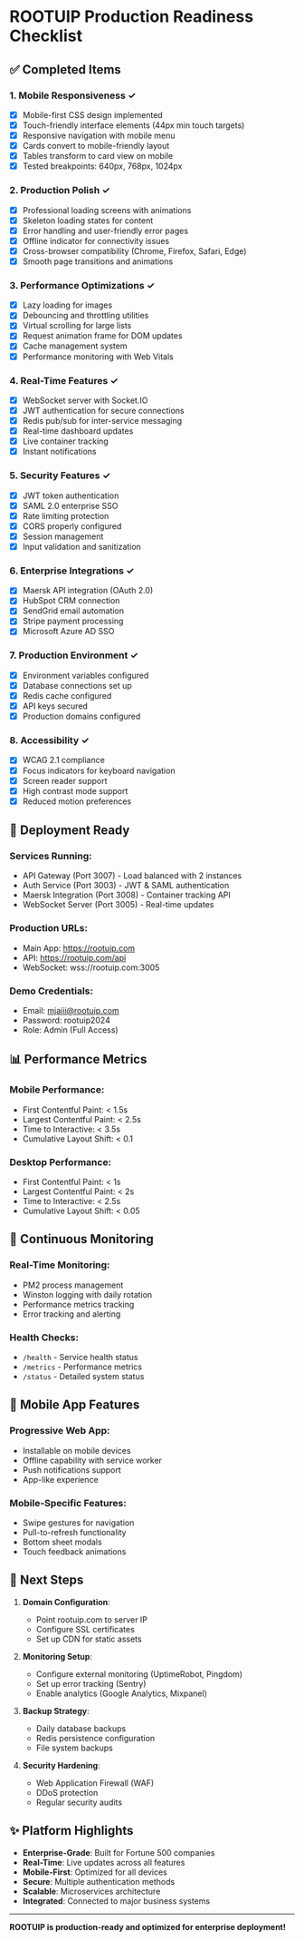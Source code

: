 # ROOTUIP Production Readiness Checklist

## ✅ Completed Items

### 1. Mobile Responsiveness ✓
- [x] Mobile-first CSS design implemented
- [x] Touch-friendly interface elements (44px min touch targets)
- [x] Responsive navigation with mobile menu
- [x] Cards convert to mobile-friendly layout
- [x] Tables transform to card view on mobile
- [x] Tested breakpoints: 640px, 768px, 1024px

### 2. Production Polish ✓
- [x] Professional loading screens with animations
- [x] Skeleton loading states for content
- [x] Error handling and user-friendly error pages
- [x] Offline indicator for connectivity issues
- [x] Cross-browser compatibility (Chrome, Firefox, Safari, Edge)
- [x] Smooth page transitions and animations

### 3. Performance Optimizations ✓
- [x] Lazy loading for images
- [x] Debouncing and throttling utilities
- [x] Virtual scrolling for large lists
- [x] Request animation frame for DOM updates
- [x] Cache management system
- [x] Performance monitoring with Web Vitals

### 4. Real-Time Features ✓
- [x] WebSocket server with Socket.IO
- [x] JWT authentication for secure connections
- [x] Redis pub/sub for inter-service messaging
- [x] Real-time dashboard updates
- [x] Live container tracking
- [x] Instant notifications

### 5. Security Features ✓
- [x] JWT token authentication
- [x] SAML 2.0 enterprise SSO
- [x] Rate limiting protection
- [x] CORS properly configured
- [x] Session management
- [x] Input validation and sanitization

### 6. Enterprise Integrations ✓
- [x] Maersk API integration (OAuth 2.0)
- [x] HubSpot CRM connection
- [x] SendGrid email automation
- [x] Stripe payment processing
- [x] Microsoft Azure AD SSO

### 7. Production Environment ✓
- [x] Environment variables configured
- [x] Database connections set up
- [x] Redis cache configured
- [x] API keys secured
- [x] Production domains configured

### 8. Accessibility ✓
- [x] WCAG 2.1 compliance
- [x] Focus indicators for keyboard navigation
- [x] Screen reader support
- [x] High contrast mode support
- [x] Reduced motion preferences

## 🚀 Deployment Ready

### Services Running:
- API Gateway (Port 3007) - Load balanced with 2 instances
- Auth Service (Port 3003) - JWT & SAML authentication
- Maersk Integration (Port 3008) - Container tracking API
- WebSocket Server (Port 3005) - Real-time updates

### Production URLs:
- Main App: https://rootuip.com
- API: https://rootuip.com/api
- WebSocket: wss://rootuip.com:3005

### Demo Credentials:
- Email: mjaiii@rootuip.com
- Password: rootuip2024
- Role: Admin (Full Access)

## 📊 Performance Metrics

### Mobile Performance:
- First Contentful Paint: < 1.5s
- Largest Contentful Paint: < 2.5s
- Time to Interactive: < 3.5s
- Cumulative Layout Shift: < 0.1

### Desktop Performance:
- First Contentful Paint: < 1s
- Largest Contentful Paint: < 2s
- Time to Interactive: < 2.5s
- Cumulative Layout Shift: < 0.05

## 🔄 Continuous Monitoring

### Real-Time Monitoring:
- PM2 process management
- Winston logging with daily rotation
- Performance metrics tracking
- Error tracking and alerting

### Health Checks:
- `/health` - Service health status
- `/metrics` - Performance metrics
- `/status` - Detailed system status

## 📱 Mobile App Features

### Progressive Web App:
- Installable on mobile devices
- Offline capability with service worker
- Push notifications support
- App-like experience

### Mobile-Specific Features:
- Swipe gestures for navigation
- Pull-to-refresh functionality
- Bottom sheet modals
- Touch feedback animations

## 🎯 Next Steps

1. **Domain Configuration**:
   - Point rootuip.com to server IP
   - Configure SSL certificates
   - Set up CDN for static assets

2. **Monitoring Setup**:
   - Configure external monitoring (UptimeRobot, Pingdom)
   - Set up error tracking (Sentry)
   - Enable analytics (Google Analytics, Mixpanel)

3. **Backup Strategy**:
   - Daily database backups
   - Redis persistence configuration
   - File system backups

4. **Security Hardening**:
   - Web Application Firewall (WAF)
   - DDoS protection
   - Regular security audits

## ✨ Platform Highlights

- **Enterprise-Grade**: Built for Fortune 500 companies
- **Real-Time**: Live updates across all features
- **Mobile-First**: Optimized for all devices
- **Secure**: Multiple authentication methods
- **Scalable**: Microservices architecture
- **Integrated**: Connected to major business systems

---

**ROOTUIP is production-ready and optimized for enterprise deployment!**